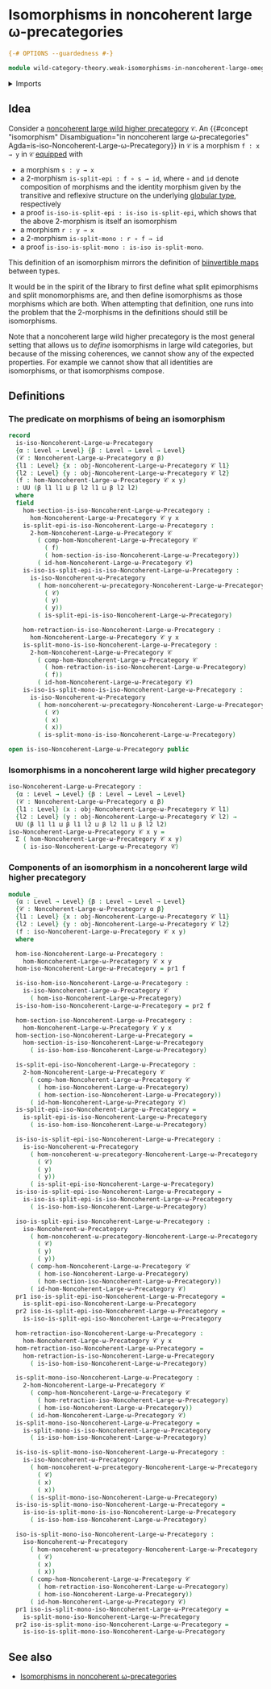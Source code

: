 # Isomorphisms in noncoherent large ω-precategories

```agda
{-# OPTIONS --guardedness #-}

module wild-category-theory.weak-isomorphisms-in-noncoherent-large-omega-precategories where
```

<details><summary>Imports</summary>

```agda
open import foundation.dependent-pair-types
open import foundation.universe-levels

open import wild-category-theory.noncoherent-large-omega-precategories
open import wild-category-theory.weak-isomorphisms-in-noncoherent-omega-precategories
```

</details>

## Idea

Consider a
[noncoherent large wild higher precategory](wild-category-theory.noncoherent-large-omega-precategories.md)
`𝒞`. An
{{#concept "isomorphism" Disambiguation="in noncoherent large ω-precategories" Agda=is-iso-Noncoherent-Large-ω-Precategory}}
in `𝒞` is a morphism `f : x → y` in `𝒞` [equipped](foundation.structure.md) with

- a morphism `s : y → x`
- a $2$-morphism `is-split-epi : f ∘ s → id`, where `∘` and `id` denote
  composition of morphisms and the identity morphism given by the transitive and
  reflexive structure on the underlying
  [globular type](globular-types.globular-types.md), respectively
- a proof `is-iso-is-split-epi : is-iso is-split-epi`, which shows that the
  above $2$-morphism is itself an isomorphism
- a morphism `r : y → x`
- a $2$-morphism `is-split-mono : r ∘ f → id`
- a proof `is-iso-is-split-mono : is-iso is-split-mono`.

This definition of an isomorphism mirrors the definition of
[biinvertible maps](foundation-core.equivalences.md) between types.

It would be in the spirit of the library to first define what split epimorphisms
and split monomorphisms are, and then define isomorphisms as those morphisms
which are both. When attempting that definition, one runs into the problem that
the $2$-morphisms in the definitions should still be isomorphisms.

Note that a noncoherent large wild higher precategory is the most general
setting that allows us to _define_ isomorphisms in large wild categories, but
because of the missing coherences, we cannot show any of the expected
properties. For example we cannot show that all identities are isomorphisms, or
that isomorphisms compose.

## Definitions

### The predicate on morphisms of being an isomorphism

```agda
record
  is-iso-Noncoherent-Large-ω-Precategory
  {α : Level → Level} {β : Level → Level → Level}
  (𝒞 : Noncoherent-Large-ω-Precategory α β)
  {l1 : Level} {x : obj-Noncoherent-Large-ω-Precategory 𝒞 l1}
  {l2 : Level} {y : obj-Noncoherent-Large-ω-Precategory 𝒞 l2}
  (f : hom-Noncoherent-Large-ω-Precategory 𝒞 x y)
  : UU (β l1 l1 ⊔ β l2 l1 ⊔ β l2 l2)
  where
  field
    hom-section-is-iso-Noncoherent-Large-ω-Precategory :
      hom-Noncoherent-Large-ω-Precategory 𝒞 y x
    is-split-epi-is-iso-Noncoherent-Large-ω-Precategory :
      2-hom-Noncoherent-Large-ω-Precategory 𝒞
        ( comp-hom-Noncoherent-Large-ω-Precategory 𝒞
          ( f)
          ( hom-section-is-iso-Noncoherent-Large-ω-Precategory))
        ( id-hom-Noncoherent-Large-ω-Precategory 𝒞)
    is-iso-is-split-epi-is-iso-Noncoherent-Large-ω-Precategory :
      is-iso-Noncoherent-ω-Precategory
        ( hom-noncoherent-ω-precategory-Noncoherent-Large-ω-Precategory
          ( 𝒞)
          ( y)
          ( y))
        ( is-split-epi-is-iso-Noncoherent-Large-ω-Precategory)

    hom-retraction-is-iso-Noncoherent-Large-ω-Precategory :
      hom-Noncoherent-Large-ω-Precategory 𝒞 y x
    is-split-mono-is-iso-Noncoherent-Large-ω-Precategory :
      2-hom-Noncoherent-Large-ω-Precategory 𝒞
        ( comp-hom-Noncoherent-Large-ω-Precategory 𝒞
          ( hom-retraction-is-iso-Noncoherent-Large-ω-Precategory)
          ( f))
        ( id-hom-Noncoherent-Large-ω-Precategory 𝒞)
    is-iso-is-split-mono-is-iso-Noncoherent-Large-ω-Precategory :
      is-iso-Noncoherent-ω-Precategory
        ( hom-noncoherent-ω-precategory-Noncoherent-Large-ω-Precategory
          ( 𝒞)
          ( x)
          ( x))
        ( is-split-mono-is-iso-Noncoherent-Large-ω-Precategory)

open is-iso-Noncoherent-Large-ω-Precategory public
```

### Isomorphisms in a noncoherent large wild higher precategory

```agda
iso-Noncoherent-Large-ω-Precategory :
  {α : Level → Level} {β : Level → Level → Level}
  (𝒞 : Noncoherent-Large-ω-Precategory α β)
  {l1 : Level} (x : obj-Noncoherent-Large-ω-Precategory 𝒞 l1)
  {l2 : Level} (y : obj-Noncoherent-Large-ω-Precategory 𝒞 l2) →
  UU (β l1 l1 ⊔ β l1 l2 ⊔ β l2 l1 ⊔ β l2 l2)
iso-Noncoherent-Large-ω-Precategory 𝒞 x y =
  Σ ( hom-Noncoherent-Large-ω-Precategory 𝒞 x y)
    ( is-iso-Noncoherent-Large-ω-Precategory 𝒞)
```

### Components of an isomorphism in a noncoherent large wild higher precategory

```agda
module _
  {α : Level → Level} {β : Level → Level → Level}
  {𝒞 : Noncoherent-Large-ω-Precategory α β}
  {l1 : Level} {x : obj-Noncoherent-Large-ω-Precategory 𝒞 l1}
  {l2 : Level} {y : obj-Noncoherent-Large-ω-Precategory 𝒞 l2}
  (f : iso-Noncoherent-Large-ω-Precategory 𝒞 x y)
  where

  hom-iso-Noncoherent-Large-ω-Precategory :
    hom-Noncoherent-Large-ω-Precategory 𝒞 x y
  hom-iso-Noncoherent-Large-ω-Precategory = pr1 f

  is-iso-hom-iso-Noncoherent-Large-ω-Precategory :
    is-iso-Noncoherent-Large-ω-Precategory 𝒞
      ( hom-iso-Noncoherent-Large-ω-Precategory)
  is-iso-hom-iso-Noncoherent-Large-ω-Precategory = pr2 f

  hom-section-iso-Noncoherent-Large-ω-Precategory :
    hom-Noncoherent-Large-ω-Precategory 𝒞 y x
  hom-section-iso-Noncoherent-Large-ω-Precategory =
    hom-section-is-iso-Noncoherent-Large-ω-Precategory
      ( is-iso-hom-iso-Noncoherent-Large-ω-Precategory)

  is-split-epi-iso-Noncoherent-Large-ω-Precategory :
    2-hom-Noncoherent-Large-ω-Precategory 𝒞
      ( comp-hom-Noncoherent-Large-ω-Precategory 𝒞
        ( hom-iso-Noncoherent-Large-ω-Precategory)
        ( hom-section-iso-Noncoherent-Large-ω-Precategory))
      ( id-hom-Noncoherent-Large-ω-Precategory 𝒞)
  is-split-epi-iso-Noncoherent-Large-ω-Precategory =
    is-split-epi-is-iso-Noncoherent-Large-ω-Precategory
      ( is-iso-hom-iso-Noncoherent-Large-ω-Precategory)

  is-iso-is-split-epi-iso-Noncoherent-Large-ω-Precategory :
    is-iso-Noncoherent-ω-Precategory
      ( hom-noncoherent-ω-precategory-Noncoherent-Large-ω-Precategory
        ( 𝒞)
        ( y)
        ( y))
      ( is-split-epi-iso-Noncoherent-Large-ω-Precategory)
  is-iso-is-split-epi-iso-Noncoherent-Large-ω-Precategory =
    is-iso-is-split-epi-is-iso-Noncoherent-Large-ω-Precategory
      ( is-iso-hom-iso-Noncoherent-Large-ω-Precategory)

  iso-is-split-epi-iso-Noncoherent-Large-ω-Precategory :
    iso-Noncoherent-ω-Precategory
      ( hom-noncoherent-ω-precategory-Noncoherent-Large-ω-Precategory
        ( 𝒞)
        ( y)
        ( y))
      ( comp-hom-Noncoherent-Large-ω-Precategory 𝒞
        ( hom-iso-Noncoherent-Large-ω-Precategory)
        ( hom-section-iso-Noncoherent-Large-ω-Precategory))
      ( id-hom-Noncoherent-Large-ω-Precategory 𝒞)
  pr1 iso-is-split-epi-iso-Noncoherent-Large-ω-Precategory =
    is-split-epi-iso-Noncoherent-Large-ω-Precategory
  pr2 iso-is-split-epi-iso-Noncoherent-Large-ω-Precategory =
    is-iso-is-split-epi-iso-Noncoherent-Large-ω-Precategory

  hom-retraction-iso-Noncoherent-Large-ω-Precategory :
    hom-Noncoherent-Large-ω-Precategory 𝒞 y x
  hom-retraction-iso-Noncoherent-Large-ω-Precategory =
    hom-retraction-is-iso-Noncoherent-Large-ω-Precategory
      ( is-iso-hom-iso-Noncoherent-Large-ω-Precategory)

  is-split-mono-iso-Noncoherent-Large-ω-Precategory :
    2-hom-Noncoherent-Large-ω-Precategory 𝒞
      ( comp-hom-Noncoherent-Large-ω-Precategory 𝒞
        ( hom-retraction-iso-Noncoherent-Large-ω-Precategory)
        ( hom-iso-Noncoherent-Large-ω-Precategory))
      ( id-hom-Noncoherent-Large-ω-Precategory 𝒞)
  is-split-mono-iso-Noncoherent-Large-ω-Precategory =
    is-split-mono-is-iso-Noncoherent-Large-ω-Precategory
      ( is-iso-hom-iso-Noncoherent-Large-ω-Precategory)

  is-iso-is-split-mono-iso-Noncoherent-Large-ω-Precategory :
    is-iso-Noncoherent-ω-Precategory
      ( hom-noncoherent-ω-precategory-Noncoherent-Large-ω-Precategory
        ( 𝒞)
        ( x)
        ( x))
      ( is-split-mono-iso-Noncoherent-Large-ω-Precategory)
  is-iso-is-split-mono-iso-Noncoherent-Large-ω-Precategory =
    is-iso-is-split-mono-is-iso-Noncoherent-Large-ω-Precategory
      ( is-iso-hom-iso-Noncoherent-Large-ω-Precategory)

  iso-is-split-mono-iso-Noncoherent-Large-ω-Precategory :
    iso-Noncoherent-ω-Precategory
      ( hom-noncoherent-ω-precategory-Noncoherent-Large-ω-Precategory
        ( 𝒞)
        ( x)
        ( x))
      ( comp-hom-Noncoherent-Large-ω-Precategory 𝒞
        ( hom-retraction-iso-Noncoherent-Large-ω-Precategory)
        ( hom-iso-Noncoherent-Large-ω-Precategory))
      ( id-hom-Noncoherent-Large-ω-Precategory 𝒞)
  pr1 iso-is-split-mono-iso-Noncoherent-Large-ω-Precategory =
    is-split-mono-iso-Noncoherent-Large-ω-Precategory
  pr2 iso-is-split-mono-iso-Noncoherent-Large-ω-Precategory =
    is-iso-is-split-mono-iso-Noncoherent-Large-ω-Precategory
```

## See also

- [Isomorphisms in noncoherent ω-precategories](wild-category-theory.isomorphisms-in-noncoherent-omega-precategories.md)
